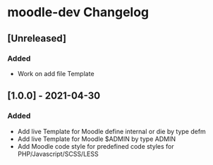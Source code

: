 <!-- Keep a Changelog guide -> https://keepachangelog.com -->

# moodle-dev Changelog

## [Unreleased]
### Added
- Work on add file Template

## [1.0.0] - 2021-04-30
### Added
- Add live Template for Moodle define internal or die by type defm
- Add live Template for Moodle $ADMIN by type ADMIN
- Add Moodle code style for predefined code styles for PHP/Javascript/SCSS/LESS 
